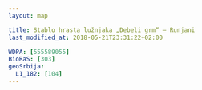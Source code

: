 ```yaml
---
layout: map

title: Stablo hrasta lužnjaka „Debeli grm“ – Runjani
last_modified_at: 2018-05-21T23:31:22+02:00

WDPA: [555589055]
BioRaS: [303]
geoSrbija:
  L1_182: [104]
---
```

